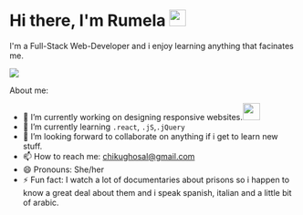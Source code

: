 # Hi there, I'm Rumela <img src="https://github.com/TheDudeThatCode/TheDudeThatCode/blob/master/Assets/Hi.gif" width="29px">
I'm a Full-Stack Web-Developer and i enjoy learning anything that facinates me.
  
![](https://media.giphy.com/media/H1f1T0tKK4jEfNt6MG/giphy.gif)

About me:
- 🔭 I’m currently working on designing responsive websites.<img src="https://media.giphy.com/media/WUlplcMpOCEmTGBtBW/giphy.gif" width="30">
- 🌱 I’m currently learning ```.react```, ```.jS```,```.jQuery```
- 👯 I’m looking forward to collaborate on anything if i get to learn new stuff. 
- 📫 How to reach me: chikughosal@gmail.com
- 😄 Pronouns: She/her
- ⚡ Fun fact: I watch a lot of documentaries about prisons so i happen to know a great deal about them and i speak spanish, italian and a little bit of arabic.

